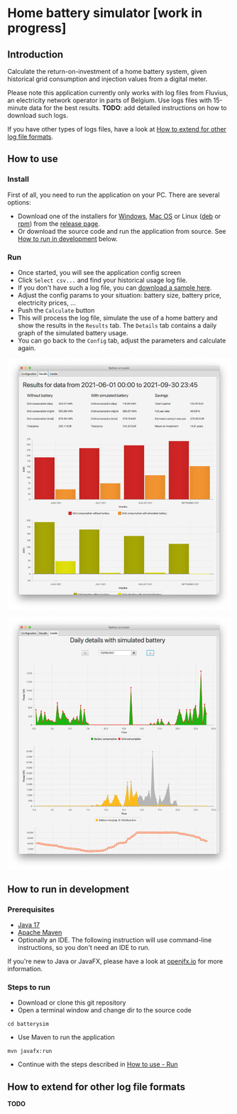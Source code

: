 # Home battery simulator [work in progress]

## Introduction

Calculate the return-on-investment of a home battery system, given historical grid consumption and injection values from a digital meter.

Please note this application currently only works with log files from Fluvius, an electricity network operator in parts of Belgium. Use logs files with 15-minute data for the best results.
**TODO**: add detailed instructions on how to download such logs.

If you have other types of logs files, have a look at [How to extend for other log file formats](#how-to-extend-for-other-log-file-formats).

## How to use

### Install

First of all, you need to run the application on your PC. There are several options:

- Download one of the installers for [Windows](https://github.com/erwin1/batterysim/releases/download/v1.0.0/BatterySim-windows-1.0.0.msi), [Mac OS](https://github.com/erwin1/batterysim/releases/download/v1.0.0/BatterySim-macos-1.0.0.pkg) or Linux ([deb](https://github.com/erwin1/batterysim/releases/download/v1.0.0/BatterySim-linux-1.0.0.deb) or [rpm](https://github.com/erwin1/batterysim/releases/download/v1.0.0/BatterySim-linux-1.0.0.rpm)) from the [release page](https://github.com/erwin1/batterysim/releases/tag/v1.0.0).
- Or download the source code and run the application from source. See [How to run in development](#how-to-run-in-development) below.

### Run

- Once started, you will see the application config screen
- Click `Select csv...` and find your historical usage log file. 
- If you don't have such a log file, you can [download a sample here](sample-data).
- Adjust the config params to your situation: battery size, battery price, electricity prices, ...
- Push the `Calculate` button
- This will process the log file, simulate the use of a home battery and show the results in the `Results` tab. The `Details` tab contains a daily graph of the simulated battery usage.
- You can go back to the `Config` tab, adjust the parameters and calculate again.

![Results screenshot](docs/images/results.png)

![Details screenshot](docs/images/details.png)

## How to run in development

### Prerequisites
- [Java 17](https://jdk.java.net/17/)
- [Apache Maven](https://maven.apache.org/download.cgi)
- Optionally an IDE. The following instruction will use command-line instructions, so you don't need an IDE to run.

If you're new to Java or JavaFX, please have a look at [openjfx.io](https://openjfx.io/openjfx-docs/) for more information.

### Steps to run

- Download or clone this git repository
- Open a terminal window and change dir to the source code
```
cd batterysim
```
- Use Maven to run the application

```
mvn javafx:run
```

- Continue with the steps described in [How to use - Run](#run)


## How to extend for other log file formats

**TODO**
